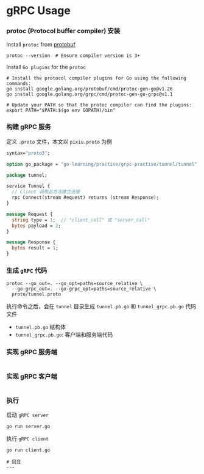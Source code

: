 # gRPC Usage

### protoc (Protocol buffer compiler) 安装

Install `protoc` from [protobuf](https://github.com/protocolbuffers/protobuf/releases)
```shell
protoc --version  # Ensure compiler version is 3+
```

Install `Go plugins` for the `protoc`

```shell
# Install the protocol compiler plugins for Go using the following commands:
go install google.golang.org/protobuf/cmd/protoc-gen-go@v1.26
go install google.golang.org/grpc/cmd/protoc-gen-go-grpc@v1.1

# Update your PATH so that the protoc compiler can find the plugins:
export PATH="$PATH:$(go env GOPATH)/bin"
```

### 构建 gRPC 服务

定义 `.proto` 文件，本文以 `pixiu.proto` 为例

```protobuf
syntax="proto3";

option go_package = "go-learning/practise/grpc-practise/tunnel/tunnel";

package tunnel;

service Tunnel {
  // Client 调用此方法建立连接
  rpc Connect(stream Request) returns (stream Response);
}

message Request {
  string type = 1;  // "client_call" 或 "server_call"
  bytes payload = 2;
}

message Response {
  bytes result = 1;
}
```

### 生成 `gRPC` 代码

```shell
protoc --go_out=. --go_opt=paths=source_relative \
  --go-grpc_out=. --go-grpc_opt=paths=source_relative \
  proto/tunnel.proto
```

执行命令之后，会在 `tunnel` 目录生成 `tunnel.pb.go` 和 `tunnel_grpc.pb.go` 代码文件
- `tunnel.pb.go` 结构体
- `tunnel_grpc.pb.go`: 客户端和服务端代码

### 实现 gRPC 服务端
```
```

### 实现 gRPC 客户端
```
```

### 执行

启动 `gRPC server`
``` shell
go run server.go
```

执行 `gRPC client`
``` shell
go run client.go

# 回显
---
```
